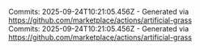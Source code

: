 Commits: 2025-09-24T10:21:05.456Z - Generated via https://github.com/marketplace/actions/artificial-grass
<br>
Commits: 2025-09-24T10:21:05.456Z - Generated via https://github.com/marketplace/actions/artificial-grass
<br>
